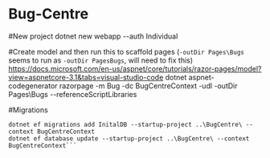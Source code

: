 # Bug-Centre

#New project
dotnet new webapp --auth Individual

#Create model and then run this to scaffold pages (`-outDir Pages\Bugs` seems to run as `-outDir PagesBugs`, will need to fix this)
https://docs.microsoft.com/en-us/aspnet/core/tutorials/razor-pages/model?view=aspnetcore-3.1&tabs=visual-studio-code
dotnet aspnet-codegenerator razorpage -m Bug -dc BugCentreContext -udl -outDir Pages\Bugs --referenceScriptLibraries

#Migrations
```cd '.\_src\DB Context Library\'
dotnet ef migrations add InitalDB --startup-project ..\BugCentre\ --context BugCentreContext
dotnet ef database update --startup-project ..\BugCentre\ --context BugCentreContext```
